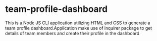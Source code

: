# team-profile-dashboard
This is a Node JS CLI  application utilizing HTML and CSS to generate a team profile dashboard.Application make use of inquirer package to get details of team members and create their profile in the dashboard
